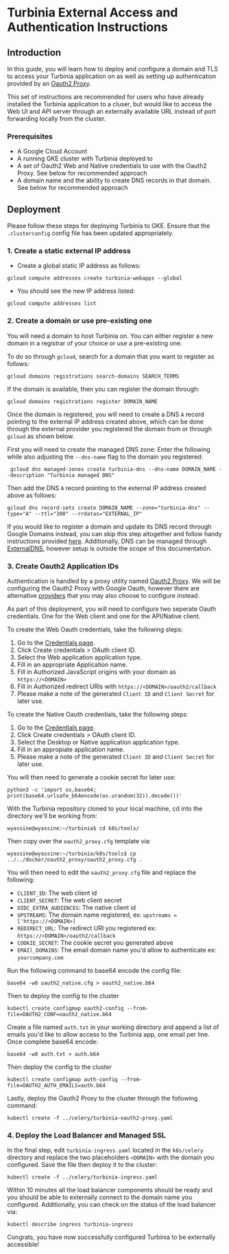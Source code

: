# Turbinia External Access and Authentication Instructions

## **Introduction**

In this guide, you will learn how to deploy and configure a domain and TLS to access
your Turbinia application on as well as setting up authentication provided by an
[Oauth2 Proxy](https://oauth2-proxy.github.io/oauth2-proxy/).

This set of instructions are recommended for users who have already installed
the Turbinia application to a cluser, but would like to access the Web UI and
API server through an externally available URL instead of port forwarding locally
from the cluster.

### **Prerequisites**

- A Google Cloud Account
- A running GKE cluster with Turbinia deployed to
- A set of Oauth2 Web and Native credentials to use with the Oauth2 Proxy. See below for recommended approach
- A domain name and the ability to create DNS records in that domain. See below for recommended approach

## **Deployment**

Please follow these steps for deploying Turbinia to GKE. Ensure that the `.clusterconfig` config file has been updated appropriately.

### **1. Create a static external IP address**

- Create a global static IP address as follows:

```
gcloud compute addresses create turbinia-webapps --global
```

- You should see the new IP address listed:

```
gcloud compute addresses list
```

### **2. Create a domain or use pre-existing one**

You will need a domain to host Turbinia on. You can either register a new domain in a registrar
of your choice or use a pre-existing one.

To do so through `gcloud`, search for a domain that you want to register as follows:

```
gcloud domains registrations search-domains SEARCH_TERMS
```

If the domain is available, then you can register the domain through:

```
gcloud domains registrations register DOMAIN_NAME
```

Once the domain is registered, you will need to create a DNS `A` record pointing
to the external IP address created above, which can be done through the external
provider you registered the domain from or through `gcloud` as shown below.

First you will need to create the managed DNS zone: Enter the following while also
adjusting the `--dns-name` flag to the domain you registered:

```
 gcloud dns managed-zones create turbinia-dns --dns-name DOMAIN_NAME --description "Turbinia managed DNS"
```

Then add the DNS `A` record pointing to the external IP address created above as follows:

```
gcloud dns record-sets create DOMAIN_NAME --zone="turbinia-dns" --type="A" --ttl="300" --rrdatas="EXTERNAL_IP"
```

If you would like to register a domain and update its DNS record through Google Domains instead,
you can skip this step altogether and follow handy instructions provided [here](https://cert-manager.io/docs/tutorials/getting-started-with-cert-manager-on-google-kubernetes-engine-using-lets-encrypt-for-ingress-ssl/#4-create-a-domain-name-for-your-website). Additionally, DNS can be managed through [ExternalDNS](https://github.com/kubernetes-sigs/external-dns), however setup is outside the scope of this documentation.

### **3. Create Oauth2 Application IDs**

Authentication is handled by a proxy utility named [Oauth2 Proxy](https://oauth2-proxy.github.io/oauth2-proxy/). We will be configuring the Oauth2 Proxy with Google Oauth, however there are alternative [providers](https://oauth2-proxy.github.io/oauth2-proxy/docs/configuration/oauth_provider) that you may also choose to configure instead.

As part of this deployment, you will need to configure two seperate Oauth credentials. One for the Web client and one for the API/Native client.

To create the Web Oauth credentials, take the following steps:

1. Go to the [Credentials page](https://console.developers.google.com/apis/credentials).
2. Click Create credentials > OAuth client ID.
3. Select the Web application application type.
4. Fill in an appropriate Application name.
5. Fill in Authorized JavaScript origins with your domain as `https://<DOMAIN>`
6. Fill in Authorized redirect URIs with `https://<DOMAIN>/oauth2/callback`
7. Please make a note of the generated `Client ID` and `Client Secret` for later use.

To create the Native Oauth credentials, take the following steps:

1. Go to the [Credentials page](https://console.developers.google.com/apis/credentials).
2. Click Create credentials > OAuth client ID.
3. Select the Desktop or Native application application type.
4. Fill in an appropiate application name.
5. Please make a note of the generated `Client ID` and `Client Secret` for later use.

You will then need to generate a cookie secret for later use:

```
python3 -c 'import os,base64; print(base64.urlsafe_b64encode(os.urandom(32)).decode())'
```

With the Turbinia repository cloned to your local machine, cd into the directory we'll be working from:

```
wyassine@wyassine:~/turbinia$ cd k8s/tools/
```

Then copy over the `oauth2_proxy.cfg` template via:

```
wyassine@wyassine:~/turbinia/k8s/tools$ cp ../../docker/oauth2_proxy/oauth2_proxy.cfg .
```

You will then need to edit the `oauth2_proxy.cfg` file and replace the following:

- `CLIENT_ID`: The web client id
- `CLIENT_SECRET`: The web client secret
- `OIDC_EXTRA_AUDIENCES`: The native client id
- `UPSTREAMS`: The domain name registered, ex: `upstreams = ['https://<DOMAIN>]`
- `REDIRECT_URL`: The redirect URI you registered ex: `https://<DOMAIN>/oauth2/callback`
- `COOKIE_SECRET`: The cookie secret you generated above
- `EMAIl_DOMAINS`: The email domain name you'd allow to authenticate ex: `yourcompany.com`

Run the following command to base64 encode the config file:

```
base64 -w0 oauth2_native.cfg > oauth2_native.b64
```

Then to deploy the config to the cluster

```
kubectl create configmap oauth2-config --from-file=OAUTH2_CONF=oauth2_native.b64
```

Create a file named `auth.txt` in your working directory and append a list of emails
you'd like to allow access to the Turbinia app, one email per line. Once complete base64 encode:

```
base64 -w0 auth.txt > auth.b64
```

Then deploy the config to the cluster

```
kubectl create configmap auth-config --from-file=OAUTH2_AUTH_EMAILS=auth.b64
```

Lastly, deploy the Oauth2 Proxy to the cluster through the following command:

```
kubectl create -f ../celery/turbinia-oauth2-proxy.yaml
```

### **4. Deploy the Load Balancer and Managed SSL**

In the final step, edit `turbinia-ingress.yaml` located in the `k8s/celery` directory
and replace the two placeholders `<DOMAIN>` with the domain you configured. Save
the file then deploy it to the cluster:

```
kubectl create -f ../celery/turbinia-ingress.yaml
```

Within 10 minutes all the load balancer components should be ready and you should
be able to externally connect to the domain name you configured. Additionally, you can check on the status of the load balancer via:

```
kubectl describe ingress turbinia-ingress
```

Congrats, you have now successfully configured Turbinia to be externally accessible!
